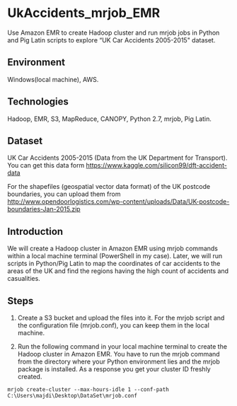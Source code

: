 # UkAccidents_mrjob_EMR
Use Amazon EMR to create Hadoop cluster and run mrjob jobs in Python and Pig Latin scripts to explore “UK Car Accidents 2005-2015" dataset. 

## Environment
Windows(local machine), AWS.
## Technologies
Hadoop, EMR, S3, MapReduce, CANOPY, Python 2.7, mrjob, Pig Latin.

## Dataset
UK Car Accidents 2005-2015 (Data from the UK Department for Transport).
You can get this data form https://www.kaggle.com/silicon99/dft-accident-data

For the shapefiles (geospatial vector data format) of the UK postcode boundaries, you can upload them from http://www.opendoorlogistics.com/wp-content/uploads/Data/UK-postcode-boundaries-Jan-2015.zip

## Introduction
We will create a Hadoop cluster in Amazon EMR using mrjob commands within a local machine terminal (PowerShell in my case). Later, we will run scripts in Python/Pig Latin to map the coordinates of car accidents to the areas of the UK and find the regions having the high count of accidents and casualities.

## Steps
1. Create a S3 bucket and upload the files into it. For the mrjob script and the configuration file (mrjob.conf), you can keep them in the local machine.

2. Run the following command in your local machine terminal to create the Hadoop cluster in Amazon EMR. You have to run the mrjob command from the directory where your Python environment lies and the mrjob package is installed. As a response you get your cluster ID freshly created.
```
mrjob create-cluster --max-hours-idle 1 --conf-path C:\Users\majdi\Desktop\DataSet\mrjob.conf 
```


